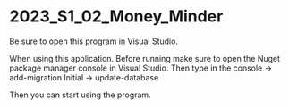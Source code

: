 # 2023_S1_02_Money_Minder

Be sure to open this program in Visual Studio.

When using this application. Before running make sure to open the Nuget package manager console in Visual Studio. 
Then type in the console -> add-migration Initial -> update-database

Then you can start using the program.  

 
